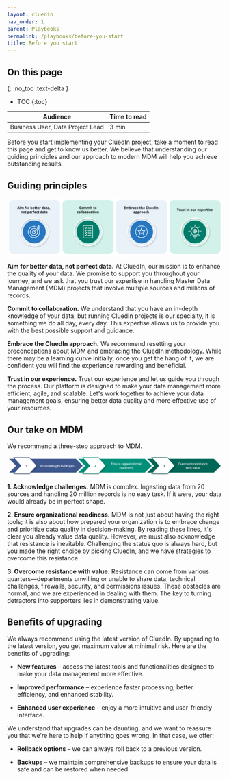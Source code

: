 ```yaml
---
layout: cluedin
nav_order: 1
parent: Playbooks
permalink: /playbooks/before-you-start
title: Before you start
---
```

## On this page
{: .no_toc .text-delta }
- TOC
{:toc}

| Audience | Time to read |
|--|--|
| Business User, Data Project Lead | 3 min |

Before you start implementing your CluedIn project, take a moment to read this page and get to know us better. We believe that understanding our guiding principles and our approach to modern MDM will help you achieve outstanding results.

## Guiding principles

![guiding-principles.png](../../assets/images/playbooks/guiding-principles.png)

**Aim for better data, not perfect data.** At CluedIn, our mission is to enhance the quality of your data. We promise to support you throughout your journey, and we ask that you trust our expertise in handling Master Data Management (MDM) projects that involve multiple sources and millions of records.

**Commit to collaboration.** We understand that you have an in-depth knowledge of your data, but running CluedIn projects is our specialty, it is something we do all day, every day. This expertise allows us to provide you with the best possible support and guidance.

**Embrace the CluedIn approach.** We recommend resetting your preconceptions about MDM and embracing the CluedIn methodology. While there may be a learning curve initially, once you get the hang of it, we are confident you will find the experience rewarding and beneficial.

**Trust in our experience.** Trust our experience and let us guide you through the process. Our platform is designed to make your data management more efficient, agile, and scalable. Let's work together to achieve your data management goals, ensuring better data quality and more effective use of your resources.

## Our take on MDM

We recommend a three-step approach to MDM.

![our-take-on-mdm.png](../../assets/images/playbooks/our-take-on-mdm.png)

**1. Acknowledge challenges.** MDM is complex. Ingesting data from 20 sources and handling 20 million records is no easy task. If it were, your data would already be in perfect shape.

**2. Ensure organizational readiness.** MDM is not just about having the right tools; it is also about how prepared your organization is to embrace change and prioritize data quality in decision-making. By reading these lines, it's clear you already value data quality. However, we must also acknowledge that resistance is inevitable. Challenging the status quo is always hard, but you made the right choice by picking CluedIn, and we have strategies to overcome this resistance.

**3. Overcome resistance with value.** Resistance can come from various quarters—departments unwilling or unable to share data, technical challenges, firewalls, security, and permissions issues. These obstacles are normal, and we are experienced in dealing with them. The key to turning detractors into supporters lies in demonstrating value.

## Benefits of upgrading

We always recommend using the latest version of CluedIn. By upgrading to the latest version, you get maximum value at minimal risk. Here are the benefits of upgrading:

- **New features** – access the latest tools and functionalities designed to make your data management more effective.

- **Improved performance** – experience faster processing, better efficiency, and enhanced stability.

- **Enhanced user experience** – enjoy a more intuitive and user-friendly interface.

We understand that upgrades can be daunting, and we want to reassure you that we're here to help if anything goes wrong. In that case, we offer:

- **Rollback options** – we can always roll back to a previous version.

- **Backups** – we maintain comprehensive backups to ensure your data is safe and can be restored when needed.